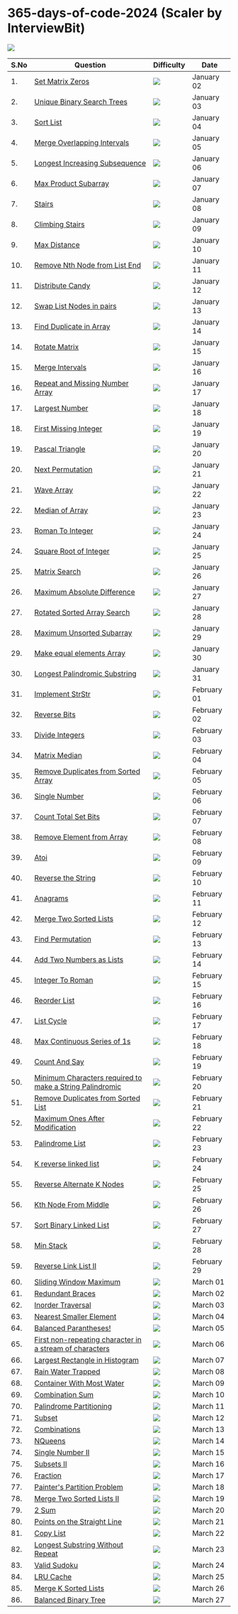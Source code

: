 # 365-days-of-code-2024 (Scaler by InterviewBit)

<img src="https://assets-v2.scaler.com/packs/images/scaler-logo.7dfbf5.svg"/>

<!-- <img src="https://img.shields.io/badge/Easy-2322222.svg?&style=for-the-badge"> -->
<!-- <img src="https://img.shields.io/badge/Medium-FAD800.svg?&style=for-the-badge"> -->
<!-- <img src="https://img.shields.io/badge/Hard-FA0000.svg?&style=for-the-badge"> -->



|  S.No  |  Question  |  Difficulty  |  Date  |
| --------------- | --------------- | --------------- | --------------- | 
| 1. | [Set Matrix Zeros](https://www.interviewbit.com/problems/set-matrix-zeros/) | <img src="https://img.shields.io/badge/Easy-2322222.svg?&style=for-the-badge"> | January 02 |
| 2. | [Unique Binary Search Trees](https://www.interviewbit.com/problems/unique-binary-search-trees/) | <img src="https://img.shields.io/badge/Easy-2322222.svg?&style=for-the-badge"> | January 03 |
| 3. | [Sort List](https://www.interviewbit.com/problems/sort-list/) | <img src="https://img.shields.io/badge/Medium-FAD800.svg?&style=for-the-badge"> | January 04 |
| 4. | [Merge Overlapping Intervals](https://www.interviewbit.com/problems/merge-overlapping-intervals/) | <img src="https://img.shields.io/badge/Medium-FAD800.svg?&style=for-the-badge"> | January 05 |
| 5. | [Longest Increasing Subsequence](https://www.interviewbit.com/problems/longest-increasing-subsequence/) | <img src="https://img.shields.io/badge/Medium-FAD800.svg?&style=for-the-badge"> | January 06 |
| 6. | [Max Product Subarray](https://www.interviewbit.com/problems/max-product-subarray/) | <img src="https://img.shields.io/badge/Medium-FAD800.svg?&style=for-the-badge"> | January 07 |
| 7. | [Stairs](https://www.interviewbit.com/problems/stairs/) | <img src="https://img.shields.io/badge/Easy-2322222.svg?&style=for-the-badge"> | January 08 |
| 8. | [Climbing Stairs](https://www.interviewbit.com/problems/climbing-stairs/) | <img src="https://img.shields.io/badge/Medium-FAD800.svg?&style=for-the-badge"> | January 09 |
| 9. | [Max Distance](https://www.interviewbit.com/problems/max-distance/) | <img src="https://img.shields.io/badge/Medium-FAD800.svg?&style=for-the-badge"> | January 10 |
| 10. | [Remove Nth Node from List End](https://www.interviewbit.com/problems/remove-nth-node-from-list-end/) | <img src="https://img.shields.io/badge/Easy-2322222.svg?&style=for-the-badge"> | January 11 |
| 11. | [Distribute Candy](https://www.interviewbit.com/problems/distribute-candy/) | <img src="https://img.shields.io/badge/Medium-FAD800.svg?&style=for-the-badge"> | January 12 |
| 12. | [Swap List Nodes in pairs](https://www.interviewbit.com/problems/swap-list-nodes-in-pairs/) | <img src="https://img.shields.io/badge/Easy-2322222.svg?&style=for-the-badge"> | January 13 |
| 13. | [Find Duplicate in Array](https://www.interviewbit.com/problems/find-duplicate-in-array/) | <img src="https://img.shields.io/badge/Easy-2322222.svg?&style=for-the-badge"> | January 14 |
| 14. | [Rotate Matrix](https://www.interviewbit.com/problems/rotate-matrix/) | <img src="https://img.shields.io/badge/Medium-FAD800.svg?&style=for-the-badge"> | January 15 |
| 15. | [Merge Intervals](https://www.interviewbit.com/problems/merge-intervals/) | <img src="https://img.shields.io/badge/Medium-FAD800.svg?&style=for-the-badge"> | January 16 |
| 16. | [Repeat and Missing Number Array](https://www.interviewbit.com/problems/repeat-and-missing-number-array/) | <img src="https://img.shields.io/badge/Medium-FAD800.svg?&style=for-the-badge"> | January 17 |
| 17. | [Largest Number](https://www.interviewbit.com/problems/largest-number/) | <img src="https://img.shields.io/badge/Medium-FAD800.svg?&style=for-the-badge"> | January 18 |
| 18. | [First Missing Integer](https://www.interviewbit.com/problems/first-missing-integer/) | <img src="https://img.shields.io/badge/Medium-FAD800.svg?&style=for-the-badge"> | January 19 |
| 19. | [Pascal Triangle](https://www.interviewbit.com/problems/pascal-triangle/) | <img src="https://img.shields.io/badge/Easy-2322222.svg?&style=for-the-badge"> | January 20 |
| 20. | [Next Permutation](https://www.interviewbit.com/problems/next-permutation/) | <img src="https://img.shields.io/badge/Medium-FAD800.svg?&style=for-the-badge"> | January 21 |
| 21. | [Wave Array](https://www.interviewbit.com/problems/wave-array/) | <img src="https://img.shields.io/badge/Easy-2322222.svg?&style=for-the-badge"> | January 22 |
| 22. | [Median of Array](https://www.interviewbit.com/problems/median-of-array/) | <img src="https://img.shields.io/badge/Medium-FAD800.svg?&style=for-the-badge"> | January 23 |
| 23. | [Roman To Integer](https://www.interviewbit.com/problems/roman-to-integer/) | <img src="https://img.shields.io/badge/Medium-FAD800.svg?&style=for-the-badge"> | January 24 |
| 24. | [Square Root of Integer](https://www.interviewbit.com/problems/square-root-of-integer/) | <img src="https://img.shields.io/badge/Easy-2322222.svg?&style=for-the-badge"> | January 25 |
| 25. | [Matrix Search](https://www.interviewbit.com/problems/matrix-search/) | <img src="https://img.shields.io/badge/Medium-FAD800.svg?&style=for-the-badge"> | January 26 |
| 26. | [Maximum Absolute Difference](https://www.interviewbit.com/problems/maximum-absolute-difference/) | <img src="https://img.shields.io/badge/Medium-FAD800.svg?&style=for-the-badge"> | January 27 |
| 27. | [Rotated Sorted Array Search](https://www.interviewbit.com/problems/rotated-sorted-array-search/) | <img src="https://img.shields.io/badge/Medium-FAD800.svg?&style=for-the-badge"> | January 28 |
| 28. | [Maximum Unsorted Subarray](https://www.interviewbit.com/problems/maximum-unsorted-subarray/) | <img src="https://img.shields.io/badge/Medium-FAD800.svg?&style=for-the-badge"> | January 29 |
| 29. | [Make equal elements Array](https://www.interviewbit.com/problems/make-equal-elements-array/) | <img src="https://img.shields.io/badge/Medium-FAD800.svg?&style=for-the-badge"> | January 30 |
| 30. | [Longest Palindromic Substring](https://www.interviewbit.com/problems/longest-palindromic-substring/) | <img src="https://img.shields.io/badge/Medium-FAD800.svg?&style=for-the-badge"> | January 31 |
| 31. | [Implement StrStr](https://www.interviewbit.com/problems/implement-strstr/) | <img src="https://img.shields.io/badge/Medium-FAD800.svg?&style=for-the-badge"> | February 01 |
| 32. | [Reverse Bits](https://www.interviewbit.com/problems/reverse-bits/) | <img src="https://img.shields.io/badge/Medium-FAD800.svg?&style=for-the-badge"> | February 02 |
| 33. | [Divide Integers](https://www.interviewbit.com/problems/divide-integers/) | <img src="https://img.shields.io/badge/Medium-FAD800.svg?&style=for-the-badge"> | February 03 |
| 34. | [Matrix Median](https://www.interviewbit.com/problems/matrix-median/) | <img src="https://img.shields.io/badge/Medium-FAD800.svg?&style=for-the-badge"> | February 04 |
| 35. | [Remove Duplicates from Sorted Array](https://www.interviewbit.com/problems/remove-duplicates-from-sorted-array/) | <img src="https://img.shields.io/badge/Easy-2322222.svg?&style=for-the-badge"> | February 05 |
| 36. | [Single Number](https://www.interviewbit.com/problems/single-number/) | <img src="https://img.shields.io/badge/Easy-2322222.svg?&style=for-the-badge"> | February 06 |
| 37. | [Count Total Set Bits](https://www.interviewbit.com/problems/count-total-set-bits/) | <img src="https://img.shields.io/badge/Hard-FA0000.svg?&style=for-the-badge"> | February 07 |
| 38. | [Remove Element from Array](https://www.interviewbit.com/problems/remove-element-from-array/) | <img src="https://img.shields.io/badge/Medium-FAD800.svg?&style=for-the-badge"> | February 08 |
| 39. | [Atoi](https://www.interviewbit.com/problems/atoi/) | <img src="https://img.shields.io/badge/Medium-FAD800.svg?&style=for-the-badge"> | February 09 |
| 40. | [Reverse the String](https://www.interviewbit.com/problems/reverse-the-string/) | <img src="https://img.shields.io/badge/Easy-2322222.svg?&style=for-the-badge"> | February 10 |
| 41. | [Anagrams](https://www.interviewbit.com/problems/anagrams/) | <img src="https://img.shields.io/badge/Medium-FAD800.svg?&style=for-the-badge"> | February 11 |
| 42. | [Merge Two Sorted Lists](https://www.interviewbit.com/problems/merge-two-sorted-lists/) | <img src="https://img.shields.io/badge/Easy-2322222.svg?&style=for-the-badge"> | February 12 |
| 43. | [Find Permutation](https://www.interviewbit.com/problems/find-permutation/) | <img src="https://img.shields.io/badge/Medium-FAD800.svg?&style=for-the-badge"> | February 13 |
| 44. | [Add Two Numbers as Lists](https://www.interviewbit.com/problems/add-two-numbers-as-lists/) | <img src="https://img.shields.io/badge/Medium-FAD800.svg?&style=for-the-badge"> | February 14 |
| 45. | [Integer To Roman](https://www.interviewbit.com/problems/integer-to-roman/) | <img src="https://img.shields.io/badge/Medium-FAD800.svg?&style=for-the-badge"> | February 15 |
| 46. | [Reorder List](https://www.interviewbit.com/problems/reorder-list/) | <img src="https://img.shields.io/badge/Hard-FA0000.svg?&style=for-the-badge"> | February 16 |
| 47. | [List Cycle](https://www.interviewbit.com/problems/list-cycle/) | <img src="https://img.shields.io/badge/Medium-FAD800.svg?&style=for-the-badge"> | February 17 |
| 48. | [Max Continuous Series of 1s](https://www.interviewbit.com/problems/max-continuous-series-of-1s/) | <img src="https://img.shields.io/badge/Medium-FAD800.svg?&style=for-the-badge"> | February 18 |
| 49. | [Count And Say](https://www.interviewbit.com/problems/count-and-say/) | <img src="https://img.shields.io/badge/Easy-2322222.svg?&style=for-the-badge"> | February 19 |
| 50. | [Minimum Characters required to make a String Palindromic](https://www.interviewbit.com/problems/minimum-characters-required-to-make-a-string-palindromic/) | <img src="https://img.shields.io/badge/Medium-FAD800.svg?&style=for-the-badge"> | February 20 |
| 51. | [Remove Duplicates from Sorted List](https://www.interviewbit.com/problems/remove-duplicates-from-sorted-list/) | <img src="https://img.shields.io/badge/Easy-2322222.svg?&style=for-the-badge"> | February 21 |
| 52. | [Maximum Ones After Modification](https://www.interviewbit.com/problems/maximum-ones-after-modification/) | <img src="https://img.shields.io/badge/Medium-FAD800.svg?&style=for-the-badge"> | February 22 |
| 53. | [Palindrome List](https://www.interviewbit.com/problems/palindrome-list/) | <img src="https://img.shields.io/badge/Medium-FAD800.svg?&style=for-the-badge"> | February 23 |
| 54. | [K reverse linked list](https://www.interviewbit.com/problems/k-reverse-linked-list/) | <img src="https://img.shields.io/badge/Medium-FAD800.svg?&style=for-the-badge"> | February 24 |
| 55. | [Reverse Alternate K Nodes](https://www.interviewbit.com/problems/reverse-alternate-k-nodes/) | <img src="https://img.shields.io/badge/Medium-FAD800.svg?&style=for-the-badge"> | February 25 |
| 56. | [Kth Node From Middle](https://www.interviewbit.com/problems/kth-node-from-middle/) | <img src="https://img.shields.io/badge/Easy-2322222.svg?&style=for-the-badge"> | February 26 |
| 57. | [Sort Binary Linked List](https://www.interviewbit.com/problems/sort-binary-linked-list/) | <img src="https://img.shields.io/badge/Easy-2322222.svg?&style=for-the-badge"> | February 27 |
| 58. | [Min Stack](https://www.interviewbit.com/problems/min-stack/) | <img src="https://img.shields.io/badge/Medium-FAD800.svg?&style=for-the-badge"> | February 28 |
| 59. | [Reverse Link List II](https://www.interviewbit.com/problems/reverse-link-list-ii/) | <img src="https://img.shields.io/badge/Medium-FAD800.svg?&style=for-the-badge"> | February 29 |
| 60. | [Sliding Window Maximum](https://www.interviewbit.com/problems/sliding-window-maximum/) | <img src="https://img.shields.io/badge/Medium-FAD800.svg?&style=for-the-badge"> | March 01 |
| 61. | [Redundant Braces](https://www.interviewbit.com/problems/redundant-braces/) | <img src="https://img.shields.io/badge/Easy-2322222.svg?&style=for-the-badge"> | March 02 |
| 62. | [Inorder Traversal](https://www.interviewbit.com/problems/inorder-traversal/) | <img src="https://img.shields.io/badge/Easy-2322222.svg?&style=for-the-badge"> | March 03 |
| 63. | [Nearest Smaller Element](https://www.interviewbit.com/problems/nearest-smaller-element/) | <img src="https://img.shields.io/badge/Easy-2322222.svg?&style=for-the-badge"> | March 04 |
| 64. | [Balanced Parantheses!](https://www.interviewbit.com/problems/balanced-parantheses/) | <img src="https://img.shields.io/badge/Easy-2322222.svg?&style=for-the-badge"> | March 05 |
| 65. | [First non-repeating character in a stream of characters](https://www.interviewbit.com/problems/first-non-repeating-character-in-a-stream-of-characters/) | <img src="https://img.shields.io/badge/Medium-FAD800.svg?&style=for-the-badge"> | March 06 |
| 66. | [Largest Rectangle in Histogram](https://www.interviewbit.com/problems/largest-rectangle-in-histogram/) | <img src="https://img.shields.io/badge/Hard-FA0000.svg?&style=for-the-badge"> | March 07 |
| 67. | [Rain Water Trapped](https://www.interviewbit.com/problems/rain-water-trapped/) | <img src="https://img.shields.io/badge/Hard-FA0000.svg?&style=for-the-badge"> | March 08 |
| 68. | [Container With Most Water](https://www.interviewbit.com/problems/container-with-most-water/) | <img src="https://img.shields.io/badge/Medium-FAD800.svg?&style=for-the-badge"> | March 09 |
| 69. | [Combination Sum](https://www.interviewbit.com/problems/combination-sum/) | <img src="https://img.shields.io/badge/Medium-FAD800.svg?&style=for-the-badge"> | March 10 |
| 70. | [Palindrome Partitioning](https://www.interviewbit.com/problems/palindrome-partitioning/) | <img src="https://img.shields.io/badge/Medium-FAD800.svg?&style=for-the-badge"> | March 11 |
| 71. | [Subset](https://www.interviewbit.com/problems/subset/) | <img src="https://img.shields.io/badge/Medium-FAD800.svg?&style=for-the-badge"> | March 12 |
| 72. | [Combinations](https://www.interviewbit.com/problems/combinations/) | <img src="https://img.shields.io/badge/Medium-FAD800.svg?&style=for-the-badge"> | March 13 |
| 73. | [NQueens](https://www.interviewbit.com/problems/nqueens/) | <img src="https://img.shields.io/badge/Hard-FA0000.svg?&style=for-the-badge"> | March 14 |
| 74. | [Single Number II](https://www.interviewbit.com/problems/single-number-ii/) | <img src="https://img.shields.io/badge/Medium-FAD800.svg?&style=for-the-badge"> | March 15 |
| 75. | [Subsets II](https://www.interviewbit.com/problems/subsets-ii/) | <img src="https://img.shields.io/badge/Medium-FAD800.svg?&style=for-the-badge"> | March 16 |
| 76. | [Fraction](https://www.interviewbit.com/problems/fraction/) | <img src="https://img.shields.io/badge/Medium-FAD800.svg?&style=for-the-badge"> | March 17 |
| 77. | [Painter's Partition Problem](https://www.interviewbit.com/problems/painters-partition-problem/) | <img src="https://img.shields.io/badge/Medium-FAD800.svg?&style=for-the-badge"> | March 18 |
| 78. | [Merge Two Sorted Lists II](https://www.interviewbit.com/problems/merge-two-sorted-lists-ii/) | <img src="https://img.shields.io/badge/Medium-FAD800.svg?&style=for-the-badge"> | March 19 |
| 79. | [2 Sum](https://www.interviewbit.com/problems/2-sum/) | <img src="https://img.shields.io/badge/Easy-2322222.svg?&style=for-the-badge"> | March 20 |
| 80. | [Points on the Straight Line](https://www.interviewbit.com/problems/points-on-the-straight-line/) | <img src="https://img.shields.io/badge/Medium-FAD800.svg?&style=for-the-badge"> | March 21 |
| 81. | [Copy List](https://www.interviewbit.com/problems/copy-list/) | <img src="https://img.shields.io/badge/Medium-FAD800.svg?&style=for-the-badge"> | March 22 |
| 82. | [Longest Substring Without Repeat](https://www.interviewbit.com/problems/longest-substring-without-repeat/) | <img src="https://img.shields.io/badge/Easy-2322222.svg?&style=for-the-badge"> | March 23 |
| 83. | [Valid Sudoku](https://www.interviewbit.com/problems/valid-sudoku/) | <img src="https://img.shields.io/badge/Medium-FAD800.svg?&style=for-the-badge"> | March 24 |
| 84. | [LRU Cache](https://www.interviewbit.com/problems/lru-cache/) | <img src="https://img.shields.io/badge/Hard-FA0000.svg?&style=for-the-badge"> | March 25 |
| 85. | [Merge K Sorted Lists](https://www.interviewbit.com/problems/merge-k-sorted-lists/) | <img src="https://img.shields.io/badge/Hard-FA0000.svg?&style=for-the-badge"> | March 26 |
| 86. | [Balanced Binary Tree](https://www.interviewbit.com/problems/balanced-binary-tree/) | <img src="https://img.shields.io/badge/Easy-2322222.svg?&style=for-the-badge"> | March 27 |

